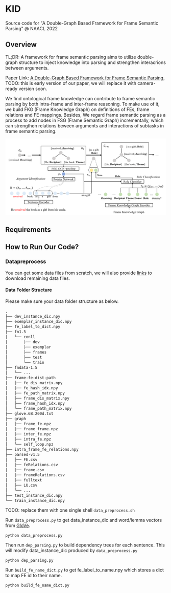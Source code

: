 # KID
Source code for "A Double-Graph Based Framework for Frame Semantic Parsing" @ NAACL 2022
## Overview
TL;DR: A framework for frame semantic parsing aims to utilize double-graph structure to inject knowledge into parsing and strengthen interacrions between arguments.

Paper Link: [A Double-Graph Based Framework for Frame Semantic Parsing](https://openreview.net/pdf?id=STUnTbwKMXm), TODO: this is early version of our paper, we will replace it with camera-ready version soon.

We find ontological frame knowledge can contribute to frame semantic parsing by both intra-frame and inter-frame reasoning. To make use of it, we build FKG (Frame Knowledge Graph) on definitions of FEs, frame relations and FE mappings. Besides, We regard frame semantic parsing as a process to add nodes in FSG (Frame Semantic Graph) incrementally, which can strengthen relations beween arguments and interactions of subtasks in frame semantic parsing. 

<div align=center>
<img width=800 src="./figure5.png"/>
</div>

## Requirements

## How to Run Our Code?
### Datapreprocess
You can get some data files from scratch, we will also provide [links](https://drive.google.com/drive/folders/1MRqhlWwHsAVnwH-HUb8990nTasvkK-fR?usp=sharing) to download remaining data files.


#### Data Folder Structure

Please make sure your data folder structure as below.
```
.
├── dev_instance_dic.npy
├── exemplar_instance_dic.npy
├── fe_label_to_dict.npy
├── fn1.5
│   └── conll
│       ├── dev
│       ├── exemplar
│       ├── frames
│       ├── test
│       └── train
├── fndata-1.5
│   └── ...
├── frame-fe-dist-path
│   ├── fe_dis_matrix.npy
│   ├── fe_hash_idx.npy
│   ├── fe_path_matrix.npy
│   ├── frame_dis_matrix.npy
│   ├── frame_hash_idx.npy
│   └── frame_path_matrix.npy
├── glove.6B.200d.txt
├── graph
│   ├── frame_fe.npz
│   ├── frame_frame.npz
│   ├── inter_fe.npz
│   ├── intra_fe.npz
│   └── self_loop.npz
├── intra_frame_fe_relations.npy
├── parsed-v1.5
│   ├── FE.csv
│   ├── feRelations.csv
│   ├── frame.csv
│   ├── frameRelations.csv
│   ├── fulltext
│   ├── LU.csv
│   └── ...
├── test_instance_dic.npy
└── train_instance_dic.npy
```


TODO: replace them with one single shell `data_preprocess.sh`

Run `data_preprocess.py` to get data_instance_dic and word/lemma vectors from [GloVe](https://nlp.stanford.edu/projects/glove/).
```
python data_preprocess.py
```

Then run `dep_parsing.py` to build dependency trees for each sentence. This will modify data_instance_dic produced by `data_preprocess.py`
```
python dep_parsing.py
```

Run `build_fe_name_dict.py` to get fe_label_to_name.npy which stores a dict to map FE id to their name.
```
python build_fe_name_dict.py
```

